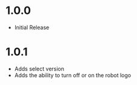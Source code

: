 # 1.0.0
- Initial Release

# 1.0.1
- Adds select version
- Adds the ability to turn off or on the robot logo